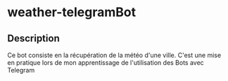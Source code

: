 # weather-telegramBot

## Description
Ce bot consiste en la récupération de la météo d'une ville.
C'est une mise en pratique lors de mon apprentissage de l'utilisation des
Bots avec <en> Telegram </em>
